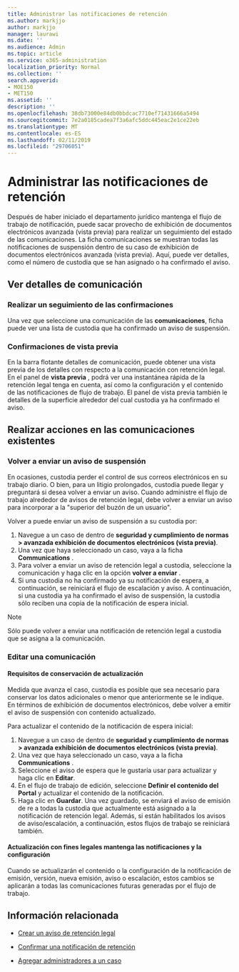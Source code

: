 ```yaml
---
title: Administrar las notificaciones de retención
ms.author: markjjo
author: markjjo
manager: laurawi
ms.date: ''
ms.audience: Admin
ms.topic: article
ms.service: o365-administration
localization_priority: Normal
ms.collection: ''
search.appverid:
- MOE150
- MET150
ms.assetid: ''
description: ''
ms.openlocfilehash: 38db73000e84db0bbdcac7710ef71431666a5494
ms.sourcegitcommit: 7e2a0185cadea7f3a6afc5ddc445eac2e1ce22eb
ms.translationtype: MT
ms.contentlocale: es-ES
ms.lasthandoff: 02/11/2019
ms.locfileid: "29706051"
---
```

# <a name="manage-hold-notifications"></a>Administrar las notificaciones de retención

Después de haber iniciado el departamento jurídico mantenga el flujo de trabajo de notificación, puede sacar provecho de exhibición de documentos electrónicos avanzada (vista previa) para realizar un seguimiento del estado de las comunicaciones. La ficha comunicaciones se muestran todas las notificaciones de suspensión dentro de su caso de exhibición de documentos electrónicos avanzada (vista previa). Aquí, puede ver detalles, como el número de custodia que se han asignado o ha confirmado el aviso.

## <a name="view-communication-details"></a>Ver detalles de comunicación

### <a name="track-acknowledgements"></a>Realizar un seguimiento de las confirmaciones

Una vez que seleccione una comunicación de las **comunicaciones**, ficha puede ver una lista de custodia que ha confirmado un aviso de suspensión. 

### <a name="preview-acknowledgements"></a>Confirmaciones de vista previa

En la barra flotante detalles de comunicación, puede obtener una vista previa de los detalles con respecto a la comunicación con retención legal. En el panel de **vista previa** , podrá ver una instantánea rápida de la retención legal tenga en cuenta, así como la configuración y el contenido de las notificaciones de flujo de trabajo. El panel de vista previa también le detalles de la superficie alrededor del cual custodia ya ha confirmado el aviso.

## <a name="taking-action-on-existing-communications"></a>Realizar acciones en las comunicaciones existentes

### <a name="re-send-a-hold-notice"></a>Volver a enviar un aviso de suspensión

En ocasiones, custodia perder el control de sus correos electrónicos en su trabajo diario. O bien, para un litigio prolongados, custodia puede llegar y preguntará si desea volver a enviar un aviso. Cuando administre el flujo de trabajo alrededor de avisos de retención legal, debe volver a enviar un aviso para incorporar a la "superior del buzón de un usuario".

Volver a puede enviar un aviso de suspensión a su custodia por:
1. Navegue a un caso de dentro de **seguridad y cumplimiento de normas > avanzada exhibición de documentos electrónicos (vista previa)**.
2. Una vez que haya seleccionado un caso, vaya a la ficha **Communications** .
3. Para volver a enviar un aviso de retención legal a custodia, seleccione la comunicación y haga clic en la opción **volver a enviar** .
4. Si una custodia no ha confirmado ya su notificación de espera, a continuación, se reiniciará el flujo de escalación y aviso. A continuación, si una custodia ya ha confirmado el aviso de suspensión, la custodia sólo reciben una copia de la notificación de espera inicial.

> [!NOTE]
> Sólo puede volver a enviar una notificación de retención legal a custodia que se asigna a la comunicación. 

### <a name="edit-a-communication"></a>Editar una comunicación

#### <a name="update-preservation-requirements"></a>Requisitos de conservación de actualización
  
Medida que avanza el caso, custodia es posible que sea necesario para conservar los datos adicionales o menor que anteriormente se le indique. En términos de exhibición de documentos electrónicos, debe volver a emitir el aviso de suspensión con contenido actualizado.

Para actualizar el contenido de la notificación de espera inicial:

1. Navegue a un caso de dentro de **seguridad y cumplimiento de normas > avanzada exhibición de documentos electrónicos (vista previa)**.
2. Una vez que haya seleccionado un caso, vaya a la ficha **Communications** .
3. Seleccione el aviso de espera que le gustaría usar para actualizar y haga clic en **Editar**.
4. En el flujo de trabajo de edición, seleccione **Definir el contenido del Portal** y actualizar el contenido de la notificación. 
5. Haga clic en **Guardar**. Una vez guardado, se enviará el aviso de emisión de re a todas la custodia que actualmente está asignado a la notificación de retención legal. Además, si están habilitados los avisos de aviso/escalación, a continuación, estos flujos de trabajo se reiniciará también. 


#### <a name="update-legal-hold-notifications-and-settings"></a>Actualización con fines legales mantenga las notificaciones y la configuración

Cuando se actualizarán el contenido o la configuración de la notificación de emisión, versión, nueva emisión, aviso o escalación, estos cambios se aplicarán a todas las comunicaciones futuras generadas por el flujo de trabajo.

## <a name="related-information"></a>Información relacionada 

- [Crear un aviso de retención legal](create-hold-notification.md)
    
- [Confirmar una notificación de retención](acknowledge-hold-notification.md)
    
- [Agregar administradores a un caso](add-custodians-to-case.md)